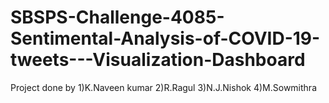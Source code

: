 # SBSPS-Challenge-4085-Sentimental-Analysis-of-COVID-19-tweets---Visualization-Dashboard
Project done by
1)K.Naveen kumar
2)R.Ragul
3)N.J.Nishok
4)M.Sowmithra
